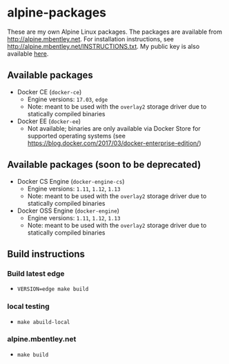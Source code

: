 alpine-packages
===============

These are my own Alpine Linux packages.  The packages are available from http://alpine.mbentley.net.  For installation instructions, see http://alpine.mbentley.net/INSTRUCTIONS.txt.  My public key is also available [here](./repo/mbentley@mbentley.net-5865c989.rsa.pub).

## Available packages
  * Docker CE (`docker-ce`)
    * Engine versions: `17.03`, `edge`
    * Note: meant to be used with the `overlay2` storage driver due to statically compiled binaries
  * Docker EE (`docker-ee`)
    * Not available; binaries are only available via Docker Store for supported operating systems (see https://blog.docker.com/2017/03/docker-enterprise-edition/)

## Available packages (soon to be deprecated)
  * Docker CS Engine (`docker-engine-cs`)
    * Engine versions: `1.11`, `1.12`, `1.13`
    * Note: meant to be used with the `overlay2` storage driver due to statically compiled binaries
  * Docker OSS Engine (`docker-engine`)
    * Engine versions: `1.11`, `1.12`, `1.13`
    * Note: meant to be used with the `overlay2` storage driver due to statically compiled binaries

## Build instructions

### Build latest edge
  * `VERSION=edge make build`

### local testing
  * `make abuild-local`

### alpine.mbentley.net
  * `make build`
